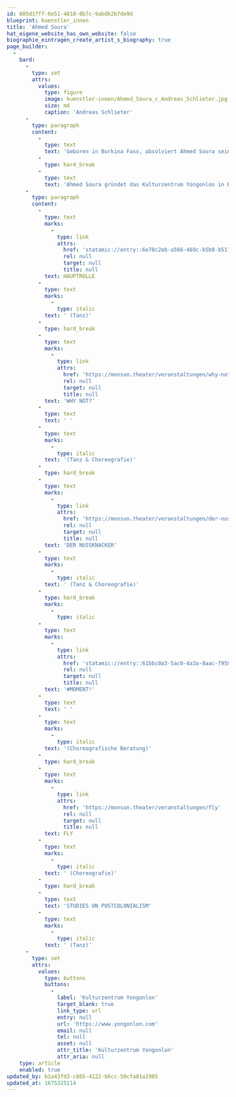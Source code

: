 ```yaml
---
id: 605d1fff-6e51-4810-8b7c-9abdb2b7de9d
blueprint: kuenstler_innen
title: 'Ahmed Soura'
hat_eigene_website_has_own_website: false
biographie_eintragen_create_artist_s_biography: true
page_builder:
  -
    bard:
      -
        type: set
        attrs:
          values:
            type: figure
            image: kuenstler-innen/Ahmed_Soura_c_Andreas_Schlieter.jpg
            size: md
            caption: 'Andreas Schlieter'
      -
        type: paragraph
        content:
          -
            type: text
            text: 'Geboren in Burkina Faso, absolviert Ahmed Soura sein Diplom am Institut National de Formation Artistique et Culturelle (INAFAC) und tritt als Tänzer beim Festival „Dialogue de corps“ auf. 2007 nimmt er am Programm „Exerce 2007 des CCN de Montpellier“ teil. 5 Jahre lang tanzt und assistiert Ahmed Soura für Irène Tassembédo. Durch die Mitarbeit in Christoph Schlingensiefs „Via Intoleranza II“ verlagert er seinen Lebensmittelpunkt nach Berlin. 2011 gewinnt er beim Internationalen Tanz-Theater-Festival Stuttgart den 3. Preis, beim Need2Danceden 2013 den 2. Preis und mit Christoph Winkler den FAUST-Preis 2014 für die „Beste Choreografie“. Ahmed Soura tanzt in zahlreichen Opernproduktion für die Deutsche Oper Berlin, die Philharmonie Berlin auch als Solist im MESSIAH. Er arbeitet mit Louise Wagner, Pink Mama Theater, Anna Melnikova, Magda Korsinsky, Konstantin Tsakalidis, Frederic WakeWalker, Christoph Schlingensief, Christoph Winkler, Faso Danse Theatre (Serge Aimé Coulibaly), entwickelt eigene Tanz-Performances und tourt seit Jahren erfolgreich in der ganzen Welt. '
          -
            type: hard_break
          -
            type: text
            text: 'Ahmed Soura gründet das Kulturzentrum Yongonlon in Burkina Faso und schafft dort als Künstlerischer Leiter einen Ort für Tanz, Musik, Film, Theater als sozialen Mittelpunkt für die Stadt Banfora.'
      -
        type: paragraph
        content:
          -
            type: text
            marks:
              -
                type: link
                attrs:
                  href: 'statamic://entry::6e78c2eb-a566-469c-b5b9-b517672b844c'
                  rel: null
                  target: null
                  title: null
            text: HAUPTROLLE
          -
            type: text
            marks:
              -
                type: italic
            text: ' (Tanz)'
          -
            type: hard_break
          -
            type: text
            marks:
              -
                type: link
                attrs:
                  href: 'https://monsun.theater/veranstaltungen/why-not'
                  rel: null
                  target: null
                  title: null
            text: 'WHY NOT?'
          -
            type: text
            text: ' '
          -
            type: text
            marks:
              -
                type: italic
            text: '(Tanz & Choreografie)'
          -
            type: hard_break
          -
            type: text
            marks:
              -
                type: link
                attrs:
                  href: 'https://monsun.theater/veranstaltungen/der-nussknacker'
                  rel: null
                  target: null
                  title: null
            text: 'DER NUSSKNACKER'
          -
            type: text
            marks:
              -
                type: italic
            text: ' (Tanz & Choreografie)'
          -
            type: hard_break
            marks:
              -
                type: italic
          -
            type: text
            marks:
              -
                type: link
                attrs:
                  href: 'statamic://entry::61bbc0a3-5ac0-4a3a-8aac-f95834419f12'
                  rel: null
                  target: null
                  title: null
            text: '#MOMENT!'
          -
            type: text
            text: ' '
          -
            type: text
            marks:
              -
                type: italic
            text: '(Choreografische Beratung)'
          -
            type: hard_break
          -
            type: text
            marks:
              -
                type: link
                attrs:
                  href: 'https://monsun.theater/veranstaltungen/fly'
                  rel: null
                  target: null
                  title: null
            text: FLY
          -
            type: text
            marks:
              -
                type: italic
            text: ' (Choreografie)'
          -
            type: hard_break
          -
            type: text
            text: 'STUDIES ON POSTCOLONIALISM'
          -
            type: text
            marks:
              -
                type: italic
            text: ' (Tanz)'
      -
        type: set
        attrs:
          values:
            type: buttons
            buttons:
              -
                label: 'Kulturzentrum Yongonlon'
                target_blank: true
                link_type: url
                entry: null
                url: 'https://www.yongonlon.com'
                email: null
                tel: null
                asset: null
                attr_title: 'Kulturzentrum Yongonlon'
                attr_aria: null
    type: article
    enabled: true
updated_by: b1a43fd3-c865-4122-b6cc-50cfa81a1985
updated_at: 1675325114
---
```

